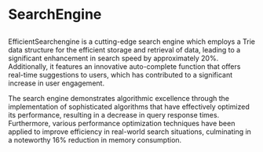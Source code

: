 # SearchEngine

## 
EfficientSearchengine is a cutting-edge search engine which employs a Trie data structure for the efficient storage and retrieval of data, leading to a significant enhancement in search speed by approximately 20%. Additionally, it features an innovative auto-complete function that offers real-time suggestions to users, which has contributed to a significant increase in user engagement.

The search engine demonstrates algorithmic excellence through the implementation of sophisticated algorithms that have effectively optimized its performance, resulting in a decrease in query response times. Furthermore, various performance optimization techniques have been applied to improve efficiency in real-world search situations, culminating in a noteworthy 16% reduction in memory consumption.
